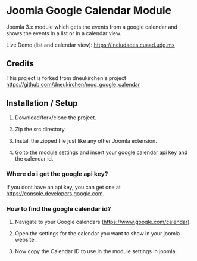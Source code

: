 # Joomla Google Calendar Module

Joomla 3.x module which gets the events from a google calendar and shows the events in a list or in a calendar view.

Live Demo (list and calendar view): <https://inciudades.cuaad.udg.mx>

## Credits

This project is forked from dneukirchen's project <https://github.com/dneukirchen/mod_google_calendar>

## Installation / Setup

1) Download/fork/clone the project.

2) Zip the src directory.

3) Install the zipped file just like any other Joomla extension.

4) Go to the module settings and insert your google calendar api key and the calendar id.

### Where do i get the google api key?

If you dont have an api key, you can get one at <https://console.developers.google.com>.

### How to find the google calendar id?

1) Navigate to your Google calendars (<https://www.google.com/calendar>).

2) Open the settings for the calendar you want to show in your joomla website.

3) Now copy the Calendar ID to use in the module settings in joomla.
